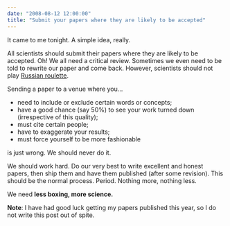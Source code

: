 ```yaml
---
date: "2008-08-12 12:00:00"
title: "Submit your papers where they are likely to be accepted"
---
```




It came to me tonight. A simple idea, really.

All scientists should submit their papers where they are likely to be accepted. Oh! We all need a critical review. Sometimes we even need to be told to rewrite our paper and come back. However, scientists should not play [Russian roulette](https://en.wikipedia.org/wiki/Russian_roulette).

Sending a paper to a venue where you&hellip;

- need to include or exclude certain words or concepts;
- have a good chance (say 50%) to see your work turned down (irrespective of this quality);
- must cite certain people;
- have to exaggerate your results;
- must force yourself to be more fashionable


is just wrong. We should never do it.

We should work hard. Do our very best to write excellent and honest papers, then ship them and have them published (after some revision). This should be the normal process. Period. Nothing more, nothing less.

We need __less boxing, more science.__

__Note__: I have had good luck getting my papers published this year, so I do not write this post out of spite.

